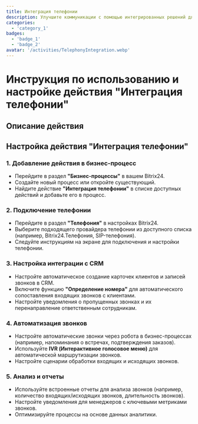 ```yaml
---
title: Интеграция телефонии
description: Улучшите коммуникации с помощью интегрированных решений для телефонии.
categories: 
  - 'category_1'
badges:
  - 'badge_1'
  - 'badge_2'
avatar: '/activities/TelephonyIntegration.webp'
---
```


# Инструкция по использованию и настройке действия "Интеграция телефонии"

## Описание действия

## **Настройка действия "Интеграция телефонии"**

### 1. Добавление действия в бизнес-процесс
- Перейдите в раздел **"Бизнес-процессы"** в вашем Bitrix24.
- Создайте новый процесс или откройте существующий.
- Найдите действие **"Интеграция телефонии"** в списке доступных действий и добавьте его в процесс.

### 2. Подключение телефонии
- Перейдите в раздел **"Телефония"** в настройках Bitrix24.
- Выберите подходящего провайдера телефонии из доступного списка (например, Bitrix24.Телефония, SIP-телефония).
- Следуйте инструкциям на экране для подключения и настройки телефонии.

### 3. Настройка интеграции с CRM
- Настройте автоматическое создание карточек клиентов и записей звонков в CRM.
- Включите функцию **"Определение номера"** для автоматического сопоставления входящих звонков с клиентами.
- Настройте уведомления о пропущенных звонках и их перенаправление ответственным сотрудникам.

### 4. Автоматизация звонков
- Настройте автоматические звонки через робота в бизнес-процессах (например, напоминания о встречах, подтверждения заказов).
- Используйте **IVR (Интерактивное голосовое меню)** для автоматической маршрутизации звонков.
- Настройте сценарии обработки входящих и исходящих звонков.

### 5. Анализ и отчеты
- Используйте встроенные отчеты для анализа звонков (например, количество входящих/исходящих звонков, длительность звонков).
- Настройте уведомления для менеджеров с ключевыми метриками звонков.
- Оптимизируйте процессы на основе данных аналитики.